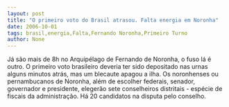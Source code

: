 ```yaml
---
layout: post
title: "O primeiro voto do Brasil atrasou. Falta energia em Noronha"
date: 2006-10-01
tags: brasil,energia,Falta,Fernando Noronha,Primeiro Turno
author: None
---
```

Já são mais de&nbsp;8h no Arquipélago de Fernando de Noronha, o fuso lá&nbsp;é outro.
O&nbsp;primeiro voto&nbsp;brasileiro deveria ter sido depositado nas urnas alguns minutos atrás, mas um blecaute apagou a ilha.
Os noronhenses ou pernambucanos de Noronha, além de escolher federais, senador, governador e presidente, elegerão&nbsp;sete conselheiros distritais - espécie de fiscais da administração.
Há 20 candidatos na disputa pelo conselho. 